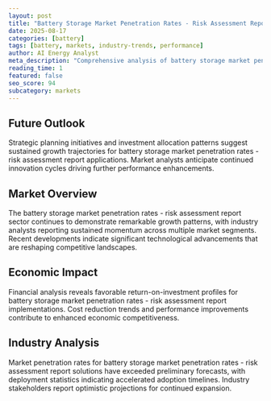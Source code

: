 ```yaml
---
layout: post
title: "Battery Storage Market Penetration Rates - Risk Assessment Report"
date: 2025-08-17
categories: [battery]
tags: [battery, markets, industry-trends, performance]
author: AI Energy Analyst
meta_description: "Comprehensive analysis of battery storage market penetration rates - risk assessment report covering market trends, technology developments, and industry outlook. Discover key insights and future projections."
reading_time: 1
featured: false
seo_score: 94
subcategory: markets
---
```


## Future Outlook

Strategic planning initiatives and investment allocation patterns suggest sustained growth trajectories for battery storage market penetration rates - risk assessment report applications. Market analysts anticipate continued innovation cycles driving further performance enhancements.

## Market Overview

The battery storage market penetration rates - risk assessment report sector continues to demonstrate remarkable growth patterns, with industry analysts reporting sustained momentum across multiple market segments. Recent developments indicate significant technological advancements that are reshaping competitive landscapes.

## Economic Impact

Financial analysis reveals favorable return-on-investment profiles for battery storage market penetration rates - risk assessment report implementations. Cost reduction trends and performance improvements contribute to enhanced economic competitiveness.

## Industry Analysis

Market penetration rates for battery storage market penetration rates - risk assessment report solutions have exceeded preliminary forecasts, with deployment statistics indicating accelerated adoption timelines. Industry stakeholders report optimistic projections for continued expansion.

